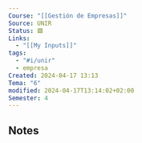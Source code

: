 ```yaml
---
Course: "[[Gestión de Empresas]]"
Source: UNIR
Status: 🟥
Links:
  - "[[My Inputs]]"
tags:
  - "#i/unir"
  - empresa
Created: 2024-04-17 13:13
Tema: "6"
modified: 2024-04-17T13:14:02+02:00
Semester: 4
---
```


## Notes
